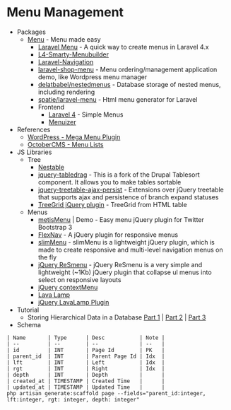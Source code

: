 # Menu Management
* Packages
    - [Menu](http://goo.gl/rE43Nb) - Menu made easy
        - [Laravel Menu](http://goo.gl/8IenZ1) - A quick way to create menus in Laravel 4.x
        - [L4-Smarty-Menubuilder](http://goo.gl/BCvI2J)
        - [Laravel-Navigation](http://goo.gl/lWqoWQ)
        - [laravel-shop-menu](http://goo.gl/ITWDmD) -  Menu ordering/management application demo, like Wordpress menu manager
        - [delatbabel/nestedmenus](https://goo.gl/OSAerN) - Database storage of nested menus, including rendering
        - [spatie/laravel-menu](https://goo.gl/44BRj7) - Html menu generator for Laravel
        - Frontend
            - [Laravel 4](http://goo.gl/MXFQvM) - Simple Menus
            - [Menuizer](http://goo.gl/NDf282)
* References
    - [WordPress - Mega Menu Plugin](http://youtu.be/WOKrL1RP1lI)
    - [OctoberCMS - Menu Lists](http://goo.gl/Q8mtZc)
* JS Libraries
    - Tree
        - [Nestable](http://goo.gl/Af9LJu)
        - [jquery-tabledrag](http://goo.gl/YDJGHT) - This is a fork of the Drupal Tablesort component. It allows you to make tables sortable
        - [jquery-treetable-ajax-persist](http://goo.gl/tZyZc9) - Extensions over jQuery treetable that supports ajax and persistence of branch expand statuses
        - [TreeGrid jQuery plugin](http://goo.gl/50Sfgt) - TreeGrid from HTML table
    - Menus
        - [metisMenu](http://goo.gl/8mPIU5) | Demo - Easy menu jQuery plugin for Twitter Bootstrap 3
        - [FlexNav](http://goo.gl/i8oWO4) - A jQuery plugin for responsive menus
        - [slimMenu](http://goo.gl/HudLXC) - slimMenu is a lightweight jQuery plugin, which is made to create responsive and multi-level navigation menus on the fly
        - [jQuery ReSmenu](http://codeb.it/resmenu/) - jQuery ReSmenu is a very simple and lightweight (~1Kb) jQuery plugin that collapse ul menus into select on responsive layouts
        - [jQuery contextMenu](http://goo.gl/uSMnNL)
        - [Lava Lamp](http://goo.gl/s41yz7)
        - [jQuery LavaLamp Plugin](http://goo.gl/mmKnX6)
* Tutorial
    - Storing Hierarchical Data in a Database [Part 1](http://goo.gl/sKxapD) | [Part 2](http://goo.gl/qqNqGA) | [Part 3](http://goo.gl/VNqqog)
* Schema
```
| Name       | Type      | Desc           | Note |
| --         | --        | --             | --   |
| id         | INT       | Page Id        | PK   |
| parent_id  | INT       | Parent Page Id | Idx  |
| lft        | INT       | Left           | Idx  |
| rgt        | INT       | Right          | Idx  |
| depth      | INT       | Depth          |      |
| created_at | TIMESTAMP | Created Time   |      |
| updated_at | TIMESTAMP | Updated Time   |      |
php artisan generate:scaffold page --fields="parent_id:integer, lft:integer, rgt: integer, depth: integer"
```
